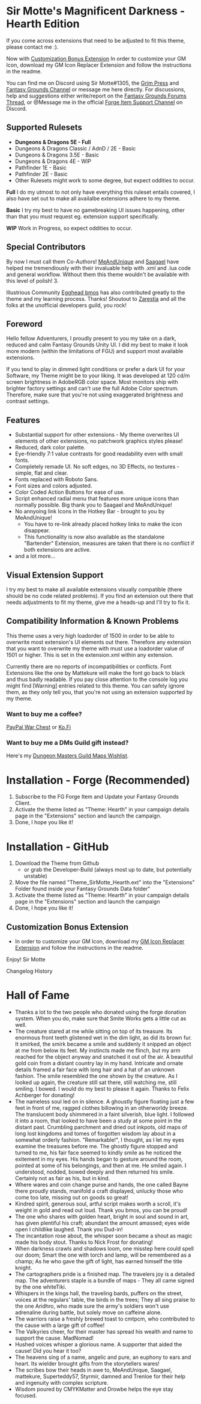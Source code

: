 # Sir Motte's Magnificent Darkness - Hearth Edition
If you come across extensions that need to be adjusted to fit this theme, please contact me :).

Now with [Customization Bonus Extension](https://github.com/SirMotte/FGU-GM-Icon-Replacer/blob/GM-Icon_Replacer-Main/README.md)
In order to customize your GM Icon, download my GM Icon Replacer Extension and follow the instructions in the readme.

You can find me on Discord using Sir Motte#1305, the [Grim Press](https://discord.com/invite/zQCJ6H67XN) and [Fantasy Grounds Channel](https://discord.gg/rhvsZj5xgP) or message me here directly. For discussions, help and suggestions either write/report on the [Fantasy Grounds Forums Thread](https://www.fantasygrounds.com/forums/showthread.php?58034-Theme-5E-SirMottes-Magnificent-Darkness), or @Message me in the official [Forge Item Support Channel](https://discord.gg/dFx53WDKzb) on Discord.

## Supported Rulesets
- **Dungeons & Dragons 5E - Full**
- Dungeons & Dragons Classic / AdnD / 2E - Basic
- Dungeons & Dragons 3.5E - Basic
- Dungeons & Dragons 4E - WIP
- Pathfinder 1E - Basic
- Pathfinder 2E - Basic
- Other Rulesets might work to some degree, but expect oddities to occur.

**Full**
I do my utmost to not only have everything this ruleset entails covered, I also have set out to make all availalbe extensions adhere to my theme.

**Basic**
I try my best to have no gamebreaking UI issues happening, other than that you must request eg. extension support specifically.

**WIP**
Work in Progress, so expect oddities to occur.

## Special Contributors
By now I must call them Co-Authors! [MeAndUnique](https://github.com/MeAndUnique) and [Saagael](https://github.com/Gtaray) have helped me tremendiously with their invaluable help with .xml and .lua code and general workflow. Without them this theme wouldn't be available with this level of polish! 3.

Illustrious Community [Egghead bmos](https://github.com/bmos) has also contributed greatly to the theme and my learning process. Thanks!
Shoutout to [Zarestia](https://github.com/ZarestiaDev) and all the folks at the unofficial developers guild, you rock!


## Foreword
Hello fellow Adventurers,
I proudly present to you my take on a dark, reduced and calm Fantasy Grounds Unity UI. I did my best to make it look more modern (within the limitations of FGU) and support most available extensions.

If you tend to play in dimmed light conditions or prefer a dark UI for your Software, my Theme might be to your liking. It was developed at 120 cd/m screen brightness in AdobeRGB color space. Most monitors ship with brighter factory settings and can't use the full Adobe Color spectrum. Therefore, make sure that you're not using exaggerated brightness and contrast settings.


## Features
   - Substantial support for other extensions - My theme overwrites UI elements of other extensions, no patchwork graphics styles please!
   - Reduced, dark color palette.
   - Eye-friendly 7:1 value contrasts for good readability even with small fonts.
   - Completely remade UI. No soft edges, no 3D Effects, no textures - simple, flat and clear.
   - Fonts replaced with Roboto Sans.
   - Font sizes and colors adjusted.
   - Color Coded Action Buttons for ease of use.
   - Script enhanced radial menu that features more unique icons than normally possible. Big thank you to Saagael and MeAndUnique!
   - No annyoing link Icons in the Hotkey Bar - brought to you by MeAndUnique!
     - You have to re-link already placed hotkey links to make the icon disappear.
     - This functionality is now also available as the standalone "Bartender" Extension, measures are taken that there is no conflict if both extensions are active.
   - and a lot more...

## Visual Extension Support
I try my best to make all available extensions visually compatible (there should be no code related problems). If you find an extension out there that needs adjustments to fit my theme, give me a heads-up and I'll try to fix it.

## Compatibility Information & Known Problems
This theme uses a very high loadorder of 1500 in order to be able to overwrite most extension's UI elements out there. Therefore any extension that you want to overwrite my theme with must use a loadorder value of 1501 or higher. This is set in the extension.xml within any extension.

Currently there are no reports of incompatibilities or conflicts.
Font Extensions like the one by Mattekure will make the font go back to black and thus badly readable.
If you pay close attention to the console log you might find [Warning] entries related to this theme. 
You can safely ignore them, as they only tell you, that you're not using an extension supported by my theme. 

### Want to buy me a coffee?
[PayPal War Chest](https://www.paypal.com/paypalme/DnDKriegskasse)
or
[Ko.Fi](https://ko-fi.com/sirmotte)

### Want to buy me a DMs Guild gift instead?
Here's my [Dungeon Masters Guild Maps Wishlist](https://www.dmsguild.com/wishlist_public.php?public_id=2593421&list_id=3816273&buying_for=sirmotte%40posteo.de&quot;]Wishlist%20for%20Maps).


# Installation - Forge (Recommended)
1. Subscribe to the FG Forge Item and Update your Fantasy Grounds Client.
2. Activate the theme listed as "Theme: Hearth" in your campaign details page in the "Extensions" section and launch the campaign.
3. Done, I hope you like it!


# Installation - GitHub
1. Download the Theme from Github
   - or grab the Developer-Build (always most up to date, but potentially unstable)
2. Move the file named "Theme_SirMotte_Hearth.ext" into the "Extensions" Folder found inside your Fantasy Grounds Data folder"
3. Activate the theme listed as "Theme: Hearth" in your campaign details page in the "Extensions" section and launch the campaign
4. Done, I hope you like it!

## Customization Bonus Extension
- In order to customize your GM Icon, download my [GM Icon Replacer Extension](https://github.com/SirMotte/FGU-GM-Icon-Replacer/blob/GM-Icon_Replacer-Main/README.md) and follow the instructions in the readme.

Enjoy!
Sir Motte

Changelog History



# Hall of Fame

- Thanks a lot to the two people who donated using the forge donation system. When you do, make sure that Smite Works gets a little cut as well.
- The creature stared at me while sitting on top of its treasure. Its enormous front teeth glistened wet in the dim light, as did its brown fur. It smirked, the smirk became a smile and suddenly it snipped an object at me from below its feet. My instincts made me flinch, but my arm reached for the object anyway and snatched it out of the air. A beautiful gold coin from a distant country lay in my hand. Intricate and ornate details framed a fair face with long hair and a hat of an unknown fashion. The smile resembled the one shown by the creature. As I looked up again, the creature still sat there, still watching me, still smiling. I bowed. I would do my best to please it again. Thanks to Felix Achberger for donating!
- The nameless soul led on in silence. A ghoustly figure floating just a few feet in front of me, ragged clothes billowing in an otherworldy breeze. The translucent body shimmered in a faint silverish, blue light. I followed it into a room, that looked to have been a study at some point in the distant past. Crumbling parchment and dried out inkpots, old maps of long lost kingdoms and tomes of forgotten wisdom lay about in a somewhat orderly fashion. "Remarkable!", I thought, as I let my eyes examine the treasures before me. The ghostly figure stopped and turned to me, his fair face seemed to kindly smile as he noticed the exitement in my eyes. His hands began to gesture around the room, pointed at some of his belongings, and then at me. He smiled again. I understood, nodded, bowed deeply and then returned his smile. Certainly not as fair as his, but in kind.
- Where wares and coin change purse and hands, the one called Bayne there proudly stands, manifold a craft displayed, unlucky those who come too late, missing out on goods so great!
- Kindred spirit, generous soul, artful script makes worth a scroll, it's weight in gold and read out loud. Thank you bmos, you can be proud!
- The one who shares with golden heart, bright in soul and sound in art, has given plentiful his craft; abundant the amount amassed; eyes wide open I childlike laughed. Thank you Dud-in!
- The incantation rose about, the whisper soon became a shout as magic made his body stout. Thanks to Nick Frost for donating!
- When darkness crawls and shadows loom, one misstep here could spell our doom; Smart the one with torch and lamp, will be remembered as a champ; As he who gave the gift of light, has earned himself the title knight.
- The cartographers pride is a finished map. The travelers joy is a detailed map. The adventurers staple is a bundle of maps - They all came signed by the one whiteTiki.
- Whispers in the kings hall, the traveling bards, puffers on the street, voices at the regulars' table, the birds in the trees; They all sing praise to the one Aridhro, who made sure the army's soldiers won't use adrenaline during battle, but solely move on caffeine alone.
- The warriors raise a freshly brewed toast to cmtpcm, who contributed to the cause with a large gift of coffee!
- The Valkyries cheer, for their master has spread his wealth and name to support the cause. MadNomad!
- Hushed voices whisper a glorious name. A supporter that aided the cause! Did you hear it too?
- The heavens sing of a name, angelic and pure, an euphony to ears and heart. Its wielder brought gifts from the storytellers wares!
- The scribes bow their heads in awe to, MeAndUnique, Saagael, mattekure, Superteddy57, Styrmir, damned and Trenloe for their help and ingenuity with complex scripture.
- Wisdom poured by CMYKMatter and Drowbe helps the eye stay focused. 

